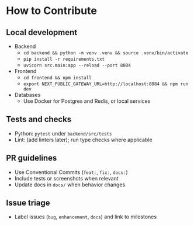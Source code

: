 # How to Contribute

## Local development
- Backend
  - `cd backend && python -m venv .venv && source .venv/bin/activate`
  - `pip install -r requirements.txt`
  - `uvicorn src.main:app --reload --port 8084`
- Frontend
  - `cd frontend && npm install`
  - `export NEXT_PUBLIC_GATEWAY_URL=http://localhost:8084 && npm run dev`
- Databases
  - Use Docker for Postgres and Redis, or local services

## Tests and checks
- Python: `pytest` under `backend/src/tests`
- Lint: (add linters later); run type checks where applicable

## PR guidelines
- Use Conventional Commits (`feat:`, `fix:`, `docs:`)
- Include tests or screenshots when relevant
- Update docs in `docs/` when behavior changes

## Issue triage
- Label issues (`bug`, `enhancement`, `docs`) and link to milestones
